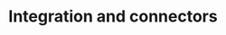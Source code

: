 ---
title: Integration and connectors
excerpt:
categorySlug: implementation-blueprint
slug: integration-connectors
type: basic
hidden: false
order: 90
link_url: https://support.voucherify.io/category/405-integration-catalog?sort=name
---